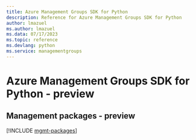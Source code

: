 ```yaml
---
title: Azure Management Groups SDK for Python
description: Reference for Azure Management Groups SDK for Python
author: lmazuel
ms.author: lmazuel
ms.data: 07/17/2023
ms.topic: reference
ms.devlang: python
ms.service: managementgroups
---
```

# Azure Management Groups SDK for Python - preview

## Management packages - preview
[!INCLUDE [mgmt-packages](management-groups-mgmt-index.md)]